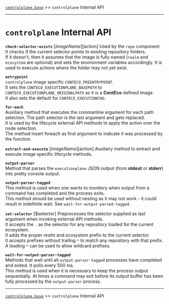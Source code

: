[`controlplane.base`](../README.md) >> `controlplane` Internal API

-----

# `controlplane` Internal API

__`check-selector-exists`__  [$imageName] [$action]
Used by the `repo` component.
It checks if the current selector points to existing repository folders.  
If it doesn't, then it assumes that the image is fully named (`realm` and `ecosystem` are optional)
and sets the environment variables accordingly. It is used to execute actions where the folder may not yet exist.

__`entrypoint`__  
`controlplane` image specific `CONTECO_PREENTRYPOINT`.  
It sets the `CONTECO_EXECUTIONPLANE_BASEPATH` to `CONTECO_EXECUTIONPLANE_ORIGINALPATH` as it is a __ContEco__ defined image.  
It also sets the default for `CONTECO_EXECUTIONTAG`.

__`for-each`__  
Auxiliary method that executes the commanline argument for each path selection. The path selector is the last argument and gets replaced.  
It is used by the lifecycle external API methods to apply the action over the node selection.  
The method insert foreach as first argument to indicate it was processed by the function.

__`extract-and-execute`__  [$imageName] [$action]
Auxilairy method to extract and execute image specific lifecycle methods.

__`output-parser`__  
Method that parses the `executionplane` JSON output (from __stdout__ or __stderr__) into pretty console output.

__`output-parser-tagged`__  
This method is used when one wants to monitory when output from a command has completed and the process exits.  
This method should be used without nesting as it may not work - it could result in indefinite wait.
See `wait-for-output-parsed-tagged`.

__`set-selector`__  [$selector]
Preprocesses the selector supplied as last argument when invoking external API methods.  
It accepts the `.` as the selector for any repository loaded for the current ecosystem.  
It adds the proper _realm_ and _ecosystem_ prefix to the current selector.  
It accepts prefixes without trailing `*` to match any repository with that prefix.  
A leading `*` can be used to allow wildcard prefixes.

__`wait-for-output-parser-tagged`__  
Methods that wait until all `output-parser-tagged` processes have completed and exited. It polls every 500 ms.  
This method is used when it is necessary to keep the process output sequentially.
At times a command may exit before its output buffer has been fully processed by the `output-parser` process.  

-----
[`controlplane.base`](../README.md) >> `controlplane` Internal API
